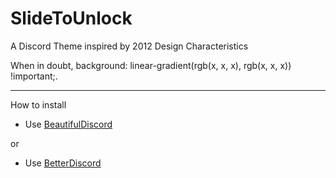 # SlideToUnlock
A Discord Theme inspired by 2012 Design Characteristics

When in doubt, background: linear-gradient(rgb(x, x, x), rgb(x, x, x)) !important;.

___

How to install
  * Use [BeautifulDiscord](https://github.com/leovoel/BeautifulDiscord)
  
or

  * Use [BetterDiscord](https://github.com/rauenzi/BetterDiscordApp/releases)
